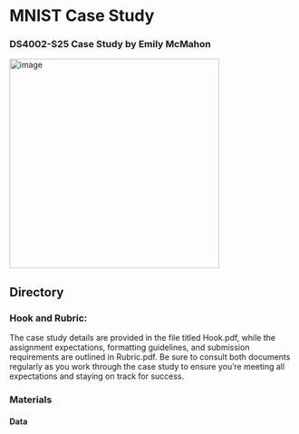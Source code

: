 # MNIST Case Study
### DS4002-S25 Case Study by Emily McMahon


<img width="370" alt="image" src="https://github.com/user-attachments/assets/faf342d4-68a9-4df0-ba51-595dd72c50ed" />

## Directory
### Hook and Rubric: 
The case study details are provided in the file titled Hook.pdf, while the assignment expectations, formatting guidelines, and submission requirements are outlined in Rubric.pdf. Be sure to consult both documents regularly as you work through the case study to ensure you’re meeting all expectations and staying on track for success.
### Materials 
#### Data
